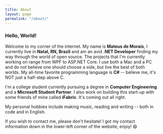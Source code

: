 ```yaml
---
title: About
layout: page
permalink: "/about/"
---
```


### Hello, World!

Welcome to my corner of the internet. My name is **Mateus de Morais**, I currently live in **Natal, RN, Brazil** and am an avid **.NET Developer** finding my way through the world of open source. The projects that I'm currently working on range from WPF to ASP.NET Core. I use both a Mac and a PC and do not believe one should choose a side, but live the best of both worlds. My all-time favorite programming language is **C#** -- believe me, it's NOT just a half-step above C.

I'm a college student currently pursuing a degree in **Computer Engineering** and a **Microsoft Student Partner**. I also work on building this start-up with some friends of mine called **iFabric**. It's coming out all right.

My personal hobbies include making music, reading and writing -- both in code and in English. 

If you wish to contact me, please don't hesitate! I got my contact information down in the lower-left corner of the website, enjoy! :smile:
